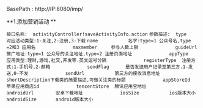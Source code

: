 BasePath : http://IP:8080/imp/

**1.添加营销活动 **

`接口名称:  activityController!saveActivityInfo.action`
`参数描述:  type			对应活动类型:1-关注,2-注册,3-下载`
	    `name			名字:type=1 公众号名,type =2和3 应用名`
`	          maxmember		参与人数上限`
`	          guideUrl		推广地址:type=1 公众号的关注地址,type=2 注册页面地址`
`	          appType			应用类型:理财,游戏,社交,开发等.英文逗号分隔`
`	          registerType	注册方式:1-手机号,2-邮箱`
`	          sendFlag		是否发送用户记录至第三方.1-发送,0-不发`
`	          sendUrl			第三方的接收消息地址`
`	          shortDescription下载类的简要描述,可做关注类的标题`
`	          appStoreId		苹果应用商店id`
`	          tencentStore	腾讯应用宝地址`
`	          androidUrl		安卓下载地址`
`	          iosSize			ios版本大小`
`	          androidSize		android版本大小`
